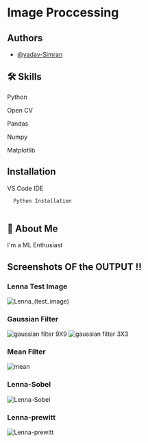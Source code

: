 # Image Proccessing

## Authors

- [@yadav-Simran](https://github.com/yadav-Simran)


## 🛠 Skills
Python

Open CV

Pandas

Numpy

Matplotlib


## Installation

VS Code IDE
```bash
  Python Installation
  
```
    
## 🚀 About Me
I'm a ML Enthusiast


## Screenshots OF the OUTPUT !!
### Lenna Test Image
![Lenna_(test_image)](https://github.com/yadav-Simran/Image_Processing/assets/123407453/6e259d9f-c624-4034-b200-895d26e8bf52)

### Gaussian Filter
![gaussian filter 9X9](https://github.com/yadav-Simran/Image_Processing/assets/123407453/edef55e5-518a-4184-8cf4-1fb7d04bf2cf)
![gaussian filter 3X3](https://github.com/yadav-Simran/Image_Processing/assets/123407453/7935aa92-04d8-428e-ae94-5ca4b2b71a91)

### Mean Filter
![mean](https://github.com/yadav-Simran/Image_Processing/assets/123407453/87b13b3b-8cb1-4dd7-99c6-98341e0c2a78)

### Lenna-Sobel
![Lenna-Sobel](https://github.com/yadav-Simran/Image_Processing/assets/123407453/1e3f013a-6fb4-41b4-90a3-dc43df4fd70d)

### Lenna-prewitt
![Lenna-prewitt](https://github.com/yadav-Simran/Image_Processing/assets/123407453/28463ddf-30f4-4ff6-86a2-35a405163b99)



